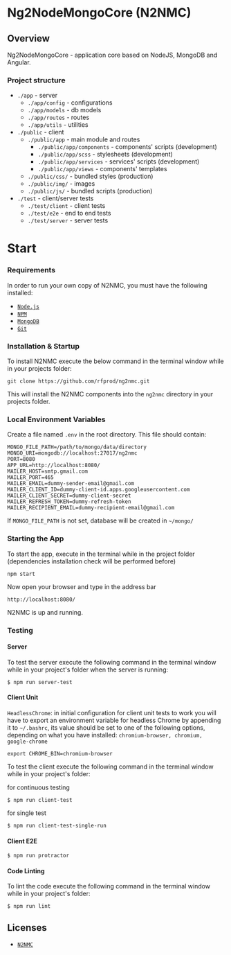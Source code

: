 # Ng2NodeMongoCore (N2NMC)

## Overview

Ng2NodeMongoCore - application core based on NodeJS, MongoDB and Angular.

### Project structure

* `./app` - server
  * `./app/config` - configurations
  * `./app/models` - db models
  * `./app/routes` - routes
  * `./app/utils` - utilities
* `./public` - client
  * `./public/app` - main module and routes
    * `./public/app/components` - components' scripts (development)
    * `./public/app/scss` - stylesheets (development)
    * `./public/app/services` - services' scripts (development)
    * `./public/app/views` - components' templates
  * `./public/css/` - bundled styles (production)
  * `./public/img/` - images
  * `./public/js/` - bundled scripts (production)
* `./test` - client/server tests
  * `./test/client` - client tests
  * `./test/e2e` - end to end tests
  * `./test/server` - server tests

# Start

### Requirements

In order to run your own copy of N2NMC, you must have the following installed:

- [`Node.js`](https://nodejs.org/)
- [`NPM`](https://nodejs.org/)
- [`MongoDB`](http://www.mongodb.org/)
- [`Git`](https://git-scm.com/)

### Installation & Startup

To install N2NMC execute the below command in the terminal window while in your projects folder:

```
git clone https://github.com/rfprod/ng2nmc.git
```

This will install the N2NMC components into the `ng2nmc` directory in your projects folder.

### Local Environment Variables

Create a file named `.env` in the root directory. This file should contain:

```
MONGO_FILE_PATH=/path/to/mongo/data/directory
MONGO_URI=mongodb://localhost:27017/ng2nmc
PORT=8080
APP_URL=http://localhost:8080/
MAILER_HOST=smtp.gmail.com
MAILER_PORT=465
MAILER_EMAIL=dummy-sender-email@gmail.com
MAILER_CLIENT_ID=dummy-client-id.apps.googleusercontent.com
MAILER_CLIENT_SECRET=dummy-client-secret
MAILER_REFRESH_TOKEN=dummy-refresh-token
MAILER_RECIPIENT_EMAIL=dummy-recipient-email@gmail.com
```

If `MONGO_FILE_PATH` is not set, database will be created in `~/mongo/`

### Starting the App

To start the app, execute in the terminal while in the project folder (dependencies installation check will be performed before)

```
npm start
```

Now open your browser and type in the address bar

```
http://localhost:8080/
```

N2NMC is up and running.

### Testing

#### Server

To test the server execute the following command in the terminal window while in your project's folder when the server is running:

```
$ npm run server-test
```

#### Client Unit

`HeadlessChrome`: in initial configuration for client unit tests to work you will have to export an environment variable for headless Chrome by appending it to `~/.bashrc`, its value should be set to one of the following options, depending on what you have installed: `chromium-browser, chromium, google-chrome`

```
export CHROME_BIN=chromium-browser
```

To test the client execute the following command in the terminal window while in your project's folder:

for continuous testing

```
$ npm run client-test
```

for single test

```
$ npm run client-test-single-run
```

#### Client E2E

```
$ npm run protractor
```

#### Code Linting

To lint the code execute the following command in the terminal window while in your project's folder:

```
$ npm run lint
```

## Licenses

* [`N2NMC`](LICENSE.md)
